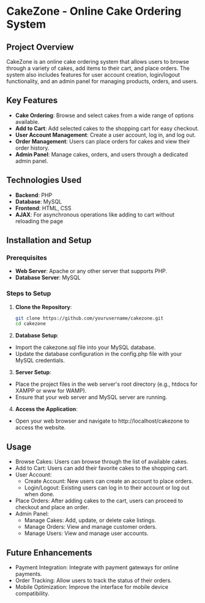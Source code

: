 # CakeZone - Online Cake Ordering System

## Project Overview
CakeZone is an online cake ordering system that allows users to browse through a variety of cakes, add items to their cart, and place orders. The system also includes features for user account creation, login/logout functionality, and an admin panel for managing products, orders, and users. 

## Key Features
- **Cake Ordering**: Browse and select cakes from a wide range of options available.
- **Add to Cart**: Add selected cakes to the shopping cart for easy checkout.
- **User Account Management**: Create a user account, log in, and log out.
- **Order Management**: Users can place orders for cakes and view their order history.
- **Admin Panel**: Manage cakes, orders, and users through a dedicated admin panel.

## Technologies Used
- **Backend**: PHP
- **Database**: MySQL
- **Frontend**: HTML, CSS
- **AJAX**: For asynchronous operations like adding to cart without reloading the page

## Installation and Setup

### Prerequisites
- **Web Server**: Apache or any other server that supports PHP.
- **Database Server**: MySQL

### Steps to Setup
1. **Clone the Repository**:
   ```bash
   git clone https://github.com/yourusername/cakezone.git
   cd cakezone

2. **Database Setup**:

- Import the cakezone.sql file into your MySQL database.
- Update the database configuration in the config.php file with your MySQL credentials.

 3. **Server Setup**:

- Place the project files in the web server's root directory (e.g., htdocs for XAMPP or www for WAMP).
- Ensure that your web server and MySQL server are running.

4. **Access the Application**:

- Open your web browser and navigate to http://localhost/cakezone to access the website.

## Usage

- Browse Cakes: Users can browse through the list of available cakes.
- Add to Cart: Users can add their favorite cakes to the shopping cart.
- User Account:
  - Create Account: New users can create an account to place orders.
  - Login/Logout: Existing users can log in to their account or log out when done.
- Place Orders: After adding cakes to the cart, users can proceed to checkout and place an order.
- Admin Panel:
  - Manage Cakes: Add, update, or delete cake listings.
  - Manage Orders: View and manage customer orders.
  - Manage Users: View and manage user accounts.

## Future Enhancements

- Payment Integration: Integrate with payment gateways for online payments.
- Order Tracking: Allow users to track the status of their orders.
- Mobile Optimization: Improve the interface for mobile device compatibility.

